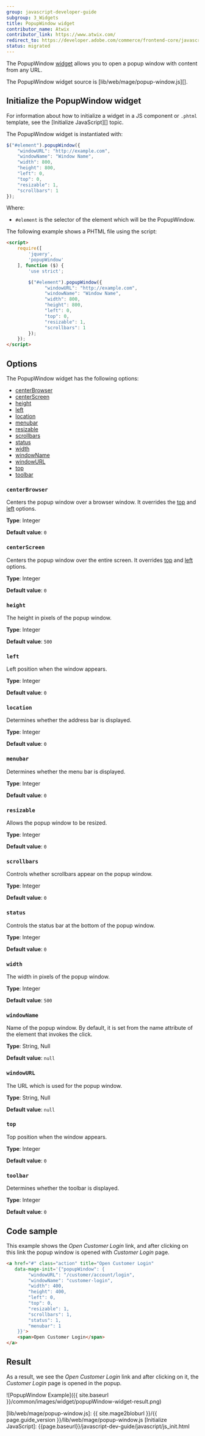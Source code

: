 ```yaml
---
group: javascript-developer-guide
subgroup: 3_Widgets
title: PopupWindow widget
contributor_name: Atwix
contributor_link: https://www.atwix.com/
redirect_to: https://developer.adobe.com/commerce/frontend-core/javascript/jquery-widgets/popup-window/
status: migrated
---
```


The PopupWindow [widget](https://glossary.magento.com/widget/) allows you to open a popup window with content from any URL.

The PopupWindow widget source is [lib/web/mage/popup-window.js][].

## Initialize the PopupWindow widget

For information about how to initialize a widget in a JS component or `.phtml` template, see the [Initialize JavaScript][] topic.

The PopupWindow widget is instantiated with:

```javascript
$("#element").popupWindow({
    "windowURL": "http://example.com",
    "windowName": "Window Name",
    "width": 800,
    "height": 800,
    "left": 0,
    "top": 0,
    "resizable": 1,
    "scrollbars": 1
});
```

Where:

-  `#element` is the selector of the element which will be the PopupWindow.

The following example shows a PHTML file using the script:

```html
<script>
    require([
        'jquery',
        'popupWindow'
    ], function ($) {
        'use strict';

        $("#element").popupWindow({
              "windowURL": "http://example.com",
              "windowName": "Window Name",
              "width": 800,
              "height": 800,
              "left": 0,
              "top": 0,
              "resizable": 1,
              "scrollbars": 1
        });
    });
</script>
```

## Options

The PopupWindow widget has the following options:

-  [centerBrowser](#centerbrowser)
-  [centerScreen](#centerscreen)
-  [height](#height)
-  [left](#left)
-  [location](#location)
-  [menubar](#menubar)
-  [resizable](#resizable)
-  [scrollbars](#scrollbars)
-  [status](#status)
-  [width](#width)
-  [windowName](#windowname)
-  [windowURL](#windowurl)
-  [top](#top)
-  [toolbar](#toolbar)

### `centerBrowser`

Centers the popup window over a browser window. It overrides the [top](#top) and [left](#left) options.

**Type**: Integer

**Default value**: `0`

### `centerScreen`

Centers the popup window over the entire screen. It overrides [top](#top) and [left](#left) options.

**Type**: Integer

**Default value**: `0`

### `height`

The height in pixels of the popup window.

**Type**: Integer

**Default value**: `500`

### `left`

Left position when the window appears.

**Type**: Integer

**Default value**: `0`

### `location`

Determines whether the address bar is displayed.

**Type**: Integer

**Default value**: `0`

### `menubar`

Determines whether the menu bar is displayed.

**Type**: Integer

**Default value**: `0`

### `resizable`

Allows the popup window to be resized.

**Type**: Integer

**Default value**: `0`

### `scrollbars`

Controls whether scrollbars appear on the popup window.

**Type**: Integer

**Default value**: `0`

### `status`

Controls the status bar at the bottom of the popup window.

**Type**: Integer

**Default value**: `0`

### `width`

The width in pixels of the popup window.

**Type**: Integer

**Default value**: `500`

### `windowName`

Name of the popup window. By default, it is set from the name attribute of the element that invokes the click.

**Type**: String, Null

**Default value**: `null`

### `windowURL`

The URL which is used for the popup window.

**Type**: String, Null

**Default value**: `null`

### `top`

Top position when the window appears.

**Type**: Integer

**Default value**: `0`

### `toolbar`

Determines whether the toolbar is displayed.

**Type**: Integer

**Default value**: `0`

## Code sample

This example shows the *Open Customer Login* link, and after clicking on this link the popup window is opened with *Customer Login* page.

```html
<a href="#" class="action" title="Open Customer Login"
   data-mage-init='{"popupWindow": {
        "windowURL": "/customer/account/login",
        "windowName": "customer-login",
        "width": 400,
        "height": 400,
        "left": 0,
        "top": 0,
        "resizable": 1,
        "scrollbars": 1,
        "status": 1,
        "menubar": 1
    }}'>
    <span>Open Customer Login</span>
</a>
```

## Result

As a result, we see the *Open Customer Login* link and after clicking on it, the *Customer Login* page is opened in the popup.

![PopupWindow Example]({{ site.baseurl }}/common/images/widget/popupWindow-widget-result.png)

<!-- Link Definitions -->
[lib/web/mage/popup-window.js]: {{ site.mage2bloburl }}/{{ page.guide_version }}/lib/web/mage/popup-window.js
[Initialize JavaScript]: {{page.baseurl}}/javascript-dev-guide/javascript/js_init.html
